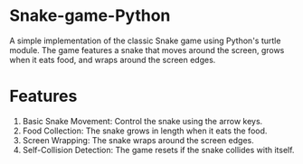 # Snake-game-Python

A simple implementation of the classic Snake game using Python's turtle module. The game features a snake that moves around the screen, grows when it eats food, and wraps around the screen edges.

# Features

1. Basic Snake Movement: Control the snake using the arrow keys.
2. Food Collection: The snake grows in length when it eats the food.
3. Screen Wrapping: The snake wraps around the screen edges.
4. Self-Collision Detection: The game resets if the snake collides with itself.
